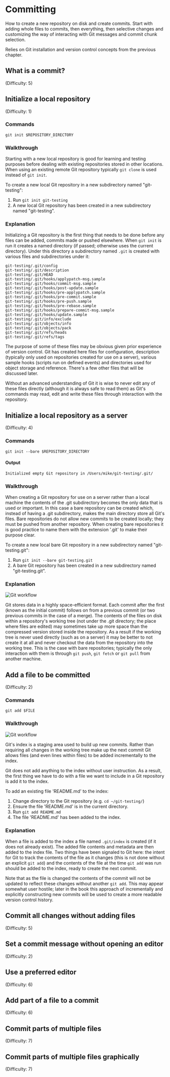 # Committing
How to create a new repository on disk and create commits. Start with adding whole files to commits, then everything, then selective changes and customizing the way of interacting with Git messages and commit chunk selection.<br/>

Relies on Git installation and version control concepts from the previous chapter.

## What is a commit?
(Difficulty: 5)

## Initialize a local repository
(Difficulty: 1)

### Commands
`git init $REPOSITORY_DIRECTORY`

### Walkthrough
Starting with a new local repository is good for learning and testing purposes before dealing with existing repositories stored in other locations. When using an existing remote Git repository typically `git clone` is used instead of `git init`.

To create a new local Git repository in a new subdirectory named "git-testing":

1. Run `git init git-testing`
2. A new local Git repository has been created in a new subdirectory named "git-testing".

### Explanation
Initializing a Git repository is the first thing that needs to be done before any files can be added, commits made or pushed elsewhere. When `git init` is run it creates a named directory (if passed; otherwise uses the current directory). Under this directory a subdirectory named `.git` is created with various files and subdirectories under it:

```
git-testing/.git/config
git-testing/.git/description
git-testing/.git/HEAD
git-testing/.git/hooks/applypatch-msg.sample
git-testing/.git/hooks/commit-msg.sample
git-testing/.git/hooks/post-update.sample
git-testing/.git/hooks/pre-applypatch.sample
git-testing/.git/hooks/pre-commit.sample
git-testing/.git/hooks/pre-push.sample
git-testing/.git/hooks/pre-rebase.sample
git-testing/.git/hooks/prepare-commit-msg.sample
git-testing/.git/hooks/update.sample
git-testing/.git/info/exclude
git-testing/.git/objects/info
git-testing/.git/objects/pack
git-testing/.git/refs/heads
git-testing/.git/refs/tags
```

The purpose of some of these files may be obvious given prior experience of version control. Git has created here files for configuration, description (typically only used on repositories created for use on a server), various sample hooks (scripts run on defined events) and directories used for object storage and reference. There's a few other files that will be discussed later.

Without an advanced understanding of Git it is wise to never edit any of these files directly (although it is always safe to read them) as Git's commands may read, edit and write these files through interaction with the repository.

## Initialize a local repository as a server
(Difficulty: 4)

### Commands
`git init --bare $REPOSITORY_DIRECTORY`

#### Output
`Initialized empty Git repository in /Users/mike/git-testing/.git/`

### Walkthrough
When creating a Git repository for use on a server rather than a local machine the contents of the .git subdirectory becomes the only data that is used or important. In this case a bare repository can be created which, instead of having a .git subdirectory, makes the main directory store all Git's files. Bare repositories do not allow new commits to be created locally; they must be pushed from another repository. When creating bare repositories it is good practice to name them with the extension '.git' to make their purpose clear.

To create a new local bare Git repository in a new subdirectory named "git-testing.git":

1. Run `git init --bare git-testing.git`
2. A bare Git repository has been created in a new subdirectory named "git-testing.git".

### Explanation
![Git workflow](diagrams/workflow.png)

Git stores data in a highly space-efficient format. Each commit after the first (known as the initial commit) follows on from a previous commit (or two previous commits in the case of a merge). The contents of the files on disk within a repository's working tree (not under the .git directory; the place where files are edited) may sometimes take up more space than the compressed version stored inside the repository. As a result if the working tree is never used directly (such as on a server) it may be better to not create it at all and never checkout the data from the repository into the working tree. This is the case with bare repositories; typically the only interaction with them is through `git push`, `git fetch` or `git pull` from another machine.

## Add a file to be committed
(Difficulty: 2)

### Commands
`git add $FILE`

### Walkthrough
![Git workflow](diagrams/workflow.png)

Git's index is a staging area used to build up new commits. Rather than requiring all changes in the working tree make up the next commit Git allows files (and even lines within files) to be added incrementally to the index.

Git does not add anything to the index without user instruction. As a result, the first thing we have to do with a file we want to include in a Git repository is add it to the index.

To add an existing file 'README.md' to the index:

1. Change directory to the Git repository (e.g. `cd ~/git-testing/`)
2. Ensure the file 'README.md' is in the current directory.
2. Run `git add README.md`
3. The file 'README.md' has been added to the index.

### Explanation
When a file is added to the index a file named `.git/index` is created (if it does not already exist). The added file contents and metadata are then added to the index file. Two things have been signaled to Git here: the intent for Git to track the contents of the file as it changes (this is not done without an explicit `git add`) and the contents of the file at the time `git add` was run should be added to the index, ready to create the next commit.

Note that as the file is changed the contents of the commit will not be updated to reflect these changes without another `git add`. This may appear somewhat user hostile; later in the book this approach of incrementally and explicitly constructing new commits will be used to create a more readable version control history.

## Commit all changes without adding files
(Difficulty: 5)

## Set a commit message without opening an editor
(Difficulty: 2)

## Use a preferred editor
(Difficulty: 6)

## Add part of a file to a commit
(Difficulty: 6)

## Commit parts of multiple files
(Difficulty: 7)

## Commit parts of multiple files graphically
(Difficulty: 7)
